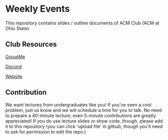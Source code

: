 Weekly Events
===

This repository contains slides / outline documents of ACM Club (ACM at Ohio State).

Club Resources
---
[GroupMe](https://tinyurl.com/yydkcghy)

[Discord](https://discord.gg/WmPGNRV)

[Website](https://cpcosu.github.io)

Contribution
---
We want lectures from undergraduates like you! If you've seen a cool problem, just us know and we
will schedule a time for you to talk. No need to prepare a 40-minute lecture; even 5-minute
contributions are greatly appreciated! If you do use lecture slides or show code, though,
please add it to this repository (you can click 'upload file' in github, though you'll need
to ask for permission to edit the repo.)
